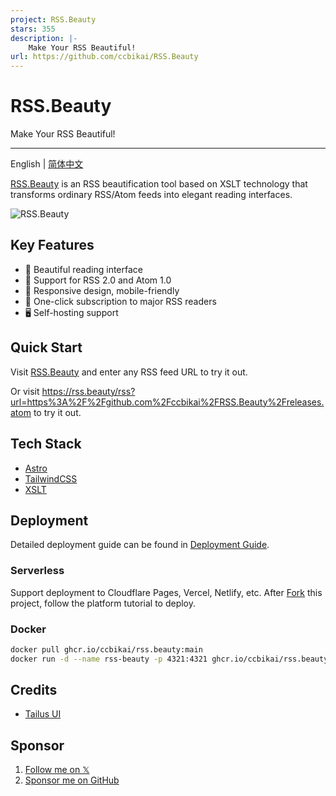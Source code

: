```yaml
---
project: RSS.Beauty
stars: 355
description: |-
    Make Your RSS Beautiful!
url: https://github.com/ccbikai/RSS.Beauty
---
```


# RSS.Beauty

Make Your RSS Beautiful!

---

English | [简体中文](./README.zh-cn.md)

[RSS.Beauty](https://rss.beauty/) is an RSS beautification tool based on XSLT technology that transforms ordinary RSS/Atom feeds into elegant reading interfaces.

![RSS.Beauty](./public/banner.png)

## Key Features

- 🎨 Beautiful reading interface
- 🔄 Support for RSS 2.0 and Atom 1.0
- 📱 Responsive design, mobile-friendly
- 🔌 One-click subscription to major RSS readers
- 🖥 Self-hosting support

## Quick Start

Visit [RSS.Beauty](https://rss.beauty) and enter any RSS feed URL to try it out.

Or visit <https://rss.beauty/rss?url=https%3A%2F%2Fgithub.com%2Fccbikai%2FRSS.Beauty%2Freleases.atom> to try it out.

## Tech Stack

- [Astro](https://astro.build)
- [TailwindCSS](https://tailwindcss.com)
- [XSLT](https://www.w3.org/TR/xslt/)

## Deployment

Detailed deployment guide can be found in [Deployment Guide](./docs/deployment-guide.md).

### Serverless

Support deployment to Cloudflare Pages, Vercel, Netlify, etc. After [Fork](https://github.com/ccbikai/RSS.Beauty/fork) this project, follow the platform tutorial to deploy.

### Docker

```bash
docker pull ghcr.io/ccbikai/rss.beauty:main
docker run -d --name rss-beauty -p 4321:4321 ghcr.io/ccbikai/rss.beauty:main
```

## Credits

- [Tailus UI](https://html.tailus.io/)

## Sponsor

1. [Follow me on 𝕏](https://404.li/kai)
1. [Sponsor me on GitHub](https://github.com/sponsors/ccbikai)

